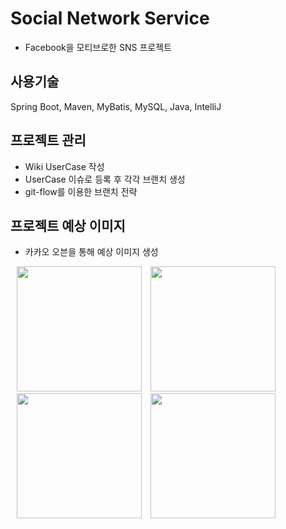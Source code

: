 # Social Network Service

* Facebook을 모티브로한 SNS 프로젝트

## 사용기술

Spring Boot, Maven, MyBatis, MySQL, Java, IntelliJ

## 프로젝트 관리 

* Wiki UserCase 작성
* UserCase 이슈로 등록 후 각각 브랜치 생성
* git-flow를 이용한 브랜치 전략

## 프로젝트 예상 이미지

* 카카오 오븐을 통해 예상 이미지 생성

<div>
<img src="https://user-images.githubusercontent.com/30396257/103454780-aceb5080-4d2a-11eb-862e-3cd5e157ccf5.png" width="200" style="margin:0 0 0 10px"></img>
<img src="https://user-images.githubusercontent.com/30396257/103454781-ad83e700-4d2a-11eb-927f-56078a1a24e0.png" width="200" style="margin:0 0 0 10px"></img>
<img src="https://user-images.githubusercontent.com/30396257/103454782-ae1c7d80-4d2a-11eb-93e3-72e9a3737c96.png" width="200" style="margin:0 0 0 10px"></img>
<img src="https://user-images.githubusercontent.com/30396257/103454783-aeb51400-4d2a-11eb-9adc-7de7fb010334.png" width="200" style="margin:0 0 0 10px"></img>
</div>


